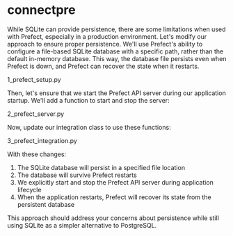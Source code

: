 # connectpre
While SQLite can provide persistence, there are some limitations when used with Prefect, especially in a production environment.
Let's modify our approach to ensure proper persistence. We'll use Prefect's ability to configure a file-based SQLite database with a specific path, rather than the default in-memory database. This way, the database file persists even when Prefect is down, and Prefect can recover the state when it restarts.

1_prefect_setup.py

Then, let's ensure that we start the Prefect API server during our application startup. We'll add a function to start and stop the server:

2_prefect_server.py

Now, update our integration class to use these functions:

3_prefect_integration.py

With these changes:

1. The SQLite database will persist in a specified file location
2. The database will survive Prefect restarts
3. We explicitly start and stop the Prefect API server during application lifecycle
4. When the application restarts, Prefect will recover its state from the persistent database

This approach should address your concerns about persistence while still using SQLite as a simpler alternative to PostgreSQL.

